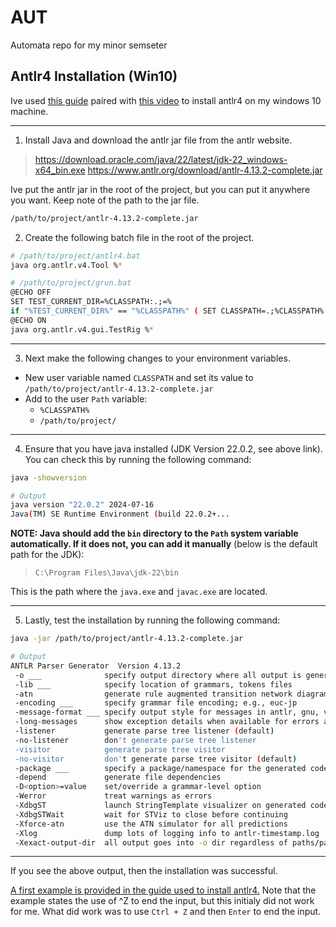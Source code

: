 # AUT
Automata repo for my minor semseter

## Antlr4 Installation (Win10)

Ive used [this guide](https://github.com/antlr/antlr4/blob/master/doc/getting-started.md#windows) paired with [this video](https://www.youtube.com/watch?v=p2gIBPz69DM) to install antlr4 on my windows 10 machine.

---
1. Install Java and download the antlr jar file from the antlr website. 
> https://download.oracle.com/java/22/latest/jdk-22_windows-x64_bin.exe
> https://www.antlr.org/download/antlr-4.13.2-complete.jar

Ive put the antlr jar in the root of the project, but you can put it anywhere you want. Keep note of the path to the jar file.
```bash
/path/to/project/antlr-4.13.2-complete.jar
```

2. Create the following batch file in the root of the project. 

```bash
# /path/to/project/antlr4.bat
java org.antlr.v4.Tool %*
```

```bash
# /path/to/project/grun.bat
@ECHO OFF
SET TEST_CURRENT_DIR=%CLASSPATH:.;=%
if "%TEST_CURRENT_DIR%" == "%CLASSPATH%" ( SET CLASSPATH=.;%CLASSPATH% )
@ECHO ON
java org.antlr.v4.gui.TestRig %*
```

---
3. Next make the following changes to your environment variables.
- New user variable named `CLASSPATH` and set its value to `/path/to/project/antlr-4.13.2-complete.jar`
- Add to the user `Path` variable:
  - `%CLASSPATH%`
  - `/path/to/project/`

---
4. Ensure that you have java installed (JDK Version 22.0.2, see above link). You can check this by running the following command:
```bash
java -showversion

# Output
java version "22.0.2" 2024-07-16
Java(TM) SE Runtime Environment (build 22.0.2+...
```

**NOTE: Java should add the `bin` directory to the `Path` system variable automatically. If it does not, you can add it manually** (below is the default path for the JDK):  
> `C:\Program Files\Java\jdk-22\bin`

This is the path where the `java.exe` and `javac.exe` are located.

---
5. Lastly, test the installation by running the following command:
```bash
java -jar /path/to/project/antlr-4.13.2-complete.jar

# Output
ANTLR Parser Generator  Version 4.13.2
 -o ___              specify output directory where all output is generated
 -lib ___            specify location of grammars, tokens files
 -atn                generate rule augmented transition network diagrams
 -encoding ___       specify grammar file encoding; e.g., euc-jp
 -message-format ___ specify output style for messages in antlr, gnu, vs2005
 -long-messages      show exception details when available for errors and warnings
 -listener           generate parse tree listener (default)
 -no-listener        don't generate parse tree listener
 -visitor            generate parse tree visitor
 -no-visitor         don't generate parse tree visitor (default)
 -package ___        specify a package/namespace for the generated code
 -depend             generate file dependencies
 -D<option>=value    set/override a grammar-level option
 -Werror             treat warnings as errors
 -XdbgST             launch StringTemplate visualizer on generated code
 -XdbgSTWait         wait for STViz to close before continuing
 -Xforce-atn         use the ATN simulator for all predictions
 -Xlog               dump lots of logging info to antlr-timestamp.log
 -Xexact-output-dir  all output goes into -o dir regardless of paths/package
```
---

If you see the above output, then the installation was successful.

[A first example is provided in the guide used to install antlr4.](https://github.com/antlr/antlr4/blob/master/doc/getting-started.md#a-first-example) 
Note that the example states the use of ^Z to end the input, but this initialy did not work for me. What did work was to use `Ctrl + Z` and then `Enter` to end the input.